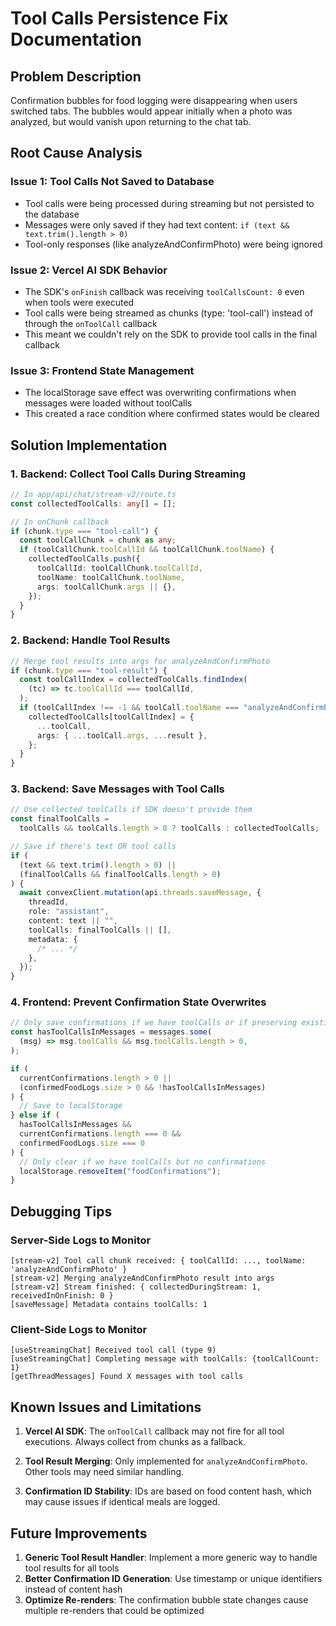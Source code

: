 # Tool Calls Persistence Fix Documentation

## Problem Description

Confirmation bubbles for food logging were disappearing when users switched tabs. The bubbles would appear initially when a photo was analyzed, but would vanish upon returning to the chat tab.

## Root Cause Analysis

### Issue 1: Tool Calls Not Saved to Database

- Tool calls were being processed during streaming but not persisted to the database
- Messages were only saved if they had text content: `if (text && text.trim().length > 0)`
- Tool-only responses (like analyzeAndConfirmPhoto) were being ignored

### Issue 2: Vercel AI SDK Behavior

- The SDK's `onFinish` callback was receiving `toolCallsCount: 0` even when tools were executed
- Tool calls were being streamed as chunks (type: 'tool-call') instead of through the `onToolCall` callback
- This meant we couldn't rely on the SDK to provide tool calls in the final callback

### Issue 3: Frontend State Management

- The localStorage save effect was overwriting confirmations when messages were loaded without toolCalls
- This created a race condition where confirmed states would be cleared

## Solution Implementation

### 1. Backend: Collect Tool Calls During Streaming

```typescript
// In app/api/chat/stream-v2/route.ts
const collectedToolCalls: any[] = [];

// In onChunk callback
if (chunk.type === "tool-call") {
  const toolCallChunk = chunk as any;
  if (toolCallChunk.toolCallId && toolCallChunk.toolName) {
    collectedToolCalls.push({
      toolCallId: toolCallChunk.toolCallId,
      toolName: toolCallChunk.toolName,
      args: toolCallChunk.args || {},
    });
  }
}
```

### 2. Backend: Handle Tool Results

```typescript
// Merge tool results into args for analyzeAndConfirmPhoto
if (chunk.type === "tool-result") {
  const toolCallIndex = collectedToolCalls.findIndex(
    (tc) => tc.toolCallId === toolCallId,
  );
  if (toolCallIndex !== -1 && toolCall.toolName === "analyzeAndConfirmPhoto") {
    collectedToolCalls[toolCallIndex] = {
      ...toolCall,
      args: { ...toolCall.args, ...result },
    };
  }
}
```

### 3. Backend: Save Messages with Tool Calls

```typescript
// Use collected toolCalls if SDK doesn't provide them
const finalToolCalls =
  toolCalls && toolCalls.length > 0 ? toolCalls : collectedToolCalls;

// Save if there's text OR tool calls
if (
  (text && text.trim().length > 0) ||
  (finalToolCalls && finalToolCalls.length > 0)
) {
  await convexClient.mutation(api.threads.saveMessage, {
    threadId,
    role: "assistant",
    content: text || "",
    toolCalls: finalToolCalls || [],
    metadata: {
      /* ... */
    },
  });
}
```

### 4. Frontend: Prevent Confirmation State Overwrites

```typescript
// Only save confirmations if we have toolCalls or if preserving existing state
const hasToolCallsInMessages = messages.some(
  (msg) => msg.toolCalls && msg.toolCalls.length > 0,
);

if (
  currentConfirmations.length > 0 ||
  (confirmedFoodLogs.size > 0 && !hasToolCallsInMessages)
) {
  // Save to localStorage
} else if (
  hasToolCallsInMessages &&
  currentConfirmations.length === 0 &&
  confirmedFoodLogs.size === 0
) {
  // Only clear if we have toolCalls but no confirmations
  localStorage.removeItem("foodConfirmations");
}
```

## Debugging Tips

### Server-Side Logs to Monitor

```
[stream-v2] Tool call chunk received: { toolCallId: ..., toolName: 'analyzeAndConfirmPhoto' }
[stream-v2] Merging analyzeAndConfirmPhoto result into args
[stream-v2] Stream finished: { collectedDuringStream: 1, receivedInOnFinish: 0 }
[saveMessage] Metadata contains toolCalls: 1
```

### Client-Side Logs to Monitor

```
[useStreamingChat] Received tool call (type 9)
[useStreamingChat] Completing message with toolCalls: {toolCallCount: 1}
[getThreadMessages] Found X messages with tool calls
```

## Known Issues and Limitations

1. **Vercel AI SDK**: The `onToolCall` callback may not fire for all tool executions. Always collect from chunks as a fallback.

2. **Tool Result Merging**: Only implemented for `analyzeAndConfirmPhoto`. Other tools may need similar handling.

3. **Confirmation ID Stability**: IDs are based on food content hash, which may cause issues if identical meals are logged.

## Future Improvements

1. **Generic Tool Result Handler**: Implement a more generic way to handle tool results for all tools
2. **Better Confirmation ID Generation**: Use timestamp or unique identifiers instead of content hash
3. **Optimize Re-renders**: The confirmation bubble state changes cause multiple re-renders that could be optimized
